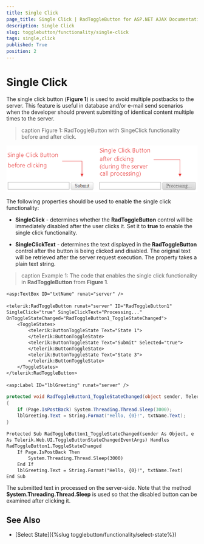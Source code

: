 ```yaml
---
title: Single Click
page_title: Single Click | RadToggleButton for ASP.NET AJAX Documentation
description: Single Click
slug: togglebutton/functionality/single-click
tags: single,click
published: True
position: 2
---
```


# Single Click

The single click button (**Figure 1**) is used to avoid multiple postbacks to the server. This feature is useful in database and/or e-mail send scenarios when the developer should prevent submitting of identical content multiple times to the server.

>caption Figure 1: RadToggleButton with SingeClick functionality before and after click.

![button-single-click](images/button-single-click.png)

The following properties should be used to enable the single click functionality:

* **SingleClick** - determines whether the **RadToggleButton** control will be immediately disabled after the user clicks it. Set it to **true** to enable the single click functionality.

* **SingleClickText** - determines the text displayed in the **RadToggleButton** control after the button is being clicked and disabled. The original text will be retrieved after the server request execution. The property takes a plain text string.

>caption Example 1: The code that enables the single click functionality in **RadToggleButton** from **Figure 1**.

````ASP.NET
<asp:TextBox ID="txtName" runat="server" />

<telerik:RadToggleButton runat="server" ID="RadToggleButton1" SingleClick="true" SingleClickText="Processing..." OnToggleStateChanged="RadToggleButton1_ToggleStateChanged">
	<ToggleStates>
		<telerik:ButtonToggleState Text="State 1">
		</telerik:ButtonToggleState>
		<telerik:ButtonToggleState Text="Submit" Selected="true">
		</telerik:ButtonToggleState>
		<telerik:ButtonToggleState Text="State 3">
		</telerik:ButtonToggleState>
	</ToggleStates>
</telerik:RadToggleButton>

<asp:Label ID="lblGreeting" runat="server" />
````

````C#
protected void RadToggleButton1_ToggleStateChanged(object sender, Telerik.Web.UI.ToggleButtonStateChangedEventArgs e)
{
	if (Page.IsPostBack) System.Threading.Thread.Sleep(3000);
	lblGreeting.Text = String.Format("Hello, {0}!", txtName.Text);
}
````
````VB
Protected Sub RadToggleButton1_ToggleStateChanged(sender As Object, e As Telerik.Web.UI.ToggleButtonStateChangedEventArgs) Handles RadToggleButton1.ToggleStateChanged
	If Page.IsPostBack Then
		System.Threading.Thread.Sleep(3000)
	End If
	lblGreeting.Text = String.Format("Hello, {0}!", txtName.Text)
End Sub
````

The submitted text in processed on the server-side. Note that the method **System.Threading.Thread.Sleep**	is used so that the disabled button can be examined after clicking it.

## See Also

 * [Select State]({%slug togglebutton/functionality/select-state%})

